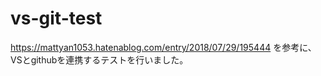 # vs-git-test

https://mattyan1053.hatenablog.com/entry/2018/07/29/195444
を参考に、VSとgithubを連携するテストを行いました。

